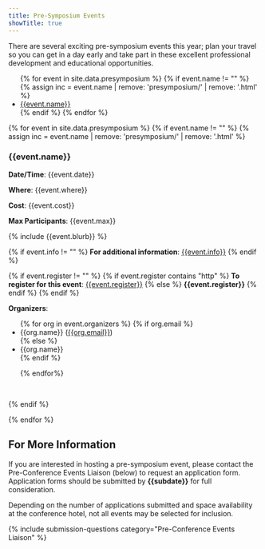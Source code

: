 ```yaml
---
title: Pre-Symposium Events
showTitle: true
---
```


There are several exciting pre-symposium events this year; plan your travel so you can get in a day early and take part in these excellent professional development and educational opportunities.

<div class="row">
<ul>
{% for event in site.data.presymposium %}
{% if event.name != "" %}
{% assign inc = event.name | remove: 'presymposium/' | remove: '.html' %}
<li> <a href="#{{inc}}">{{event.name}}</a> </li>
{% endif %}
{% endfor %}
</ul>
</div>

{% for event in site.data.presymposium %}
{% if event.name != "" %}
{% assign inc = event.name | remove: 'presymposium/' | remove: '.html' %}


<p><a name="{{inc}}"></a></p>

### {{event.name}}


**Date/Time**: {{event.date}}

**Where**: {{event.where}}

**Cost**: {{event.cost}}

**Max Participants**: {{event.max}}


{% include {{event.blurb}} %}

{% if event.info != "" %}
**For additional information**: <a href="{{event.info}}">{{event.info}}</a>
{% endif %}

{% if event.register != "" %}
  {% if event.register contains "http" %}
**To register for this event**: <a href="{{event.register}}">{{event.register}}</a>
  {% else %}
<b>{{event.register}}</b>
  {% endif %}
{% endif %}

**Organizers**: 
<ul>
{% for org in event.organizers %}
{% if org.email %}
  <li>{{org.name}} (<a href="mail:{{org.email}}">{{org.email}}</a>)</li>
  {% else %}
    <li>{{org.name}}</li>
  {% endif %}
  
{% endfor%}
</ul>

<p>&nbsp;</p>
{% endif %}

{% endfor %}

## For More Information

If you are interested in hosting a pre-symposium event, please contact the Pre-Conference Events Liaison (below) to request an application form.  Application forms should be submitted by <b>{{subdate}}</b> for full consideration.

Depending on the number of applications submitted and space availability at the conference hotel, not all events may be selected for inclusion.  

{% include submission-questions category="Pre-Conference Events Liaison" %}